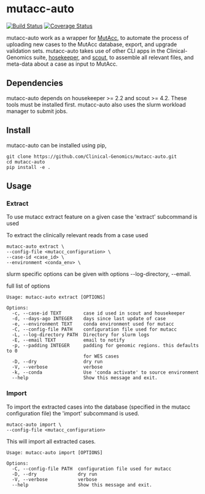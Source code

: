 # mutacc-auto
[![Build Status](https://travis-ci.org/Clinical-Genomics/mutacc-auto.png)](https://travis-ci.org/Clinical-Genomics/mutacc-auto)
[![Coverage Status](https://coveralls.io/repos/github/Clinical-Genomics/mutacc-auto/badge.svg?branch=master)](https://coveralls.io/github/Clinical-Genomics/mutacc-auto?branch=master)

mutacc-auto work as a wrapper for [MutAcc](https://github.com/Clinical-Genomics/mutacc), to automate
the process of uploading new cases to the MutAcc database, export, and upgrade validation sets. mutacc-auto
takes use of other CLI apps in the Clinical-Genomics suite, [hosekeeper](https://github.com/Clinical-Genomics/housekeeper),
and [scout](https://github.com/Clinical-Genomics/scout), to assemble all relevant files, and meta-data about a case as
input to MutAcc.  

## Dependencies

mutacc-auto depends on housekeeper >= 2.2 and scout >= 4.2. These tools must be installed first. mutacc-auto also uses the slurm workload manager to submit jobs.  

## Install

mutacc-auto can be installed using pip,

```console
git clone https://github.com/Clinical-Genomics/mutacc-auto.git
cd mutacc-auto
pip install -e .
```
## Usage

### Extract

To use mutacc extract feature on a given case the 'extract' subcommand is used

To extract the clinically relevant reads from a case used

```console
mutacc-auto extract \
--config-file <mutacc_configuration> \
--case-id <case_id> \
--environment <conda_env> \
```

slurm specific options can be given with options --log-directory, --email.

full list of options

```console
Usage: mutacc-auto extract [OPTIONS]

Options:
  -c, --case-id TEXT        case id used in scout and housekeeper
  -d, --days-ago INTEGER    days since last update of case
  -e, --environment TEXT    conda environment used for mutacc
  -C, --config-file PATH    configuration file used for mutacc
  -L, --log-directory PATH  Directory for slurm logs
  -E, --email TEXT          email to notify
  -p, --padding INTEGER     padding for genomic regions. this defaults to 0
                            for WES cases
  -D, --dry                 dry run
  -V, --verbose             verbose
  -k, --conda               Use 'conda activate' to source environment
  --help                    Show this message and exit.

```

### Import

To import the extracted cases into the database (specified in the mutacc configuration file) the
'import' subcommand is used.

```console
mutacc-auto import \
--config-file <mutacc_configuration> 
```

This will import all extracted cases.

```console
Usage: mutacc-auto import [OPTIONS]

Options:
  -C, --config-file PATH  configuration file used for mutacc
  -D, --dry               dry run
  -V, --verbose           verbose
  --help                  Show this message and exit.
```
